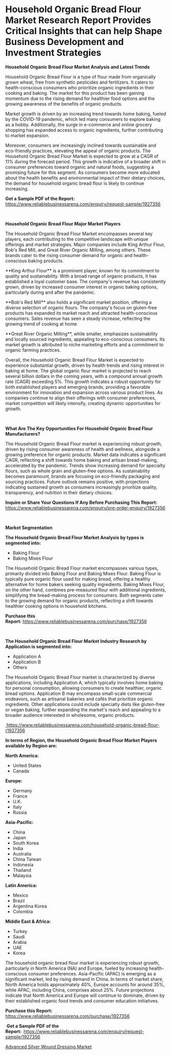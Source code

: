 <p><h1>Household Organic Bread Flour Market Research Report Provides Critical Insights that can help Shape Business Development and Investment Strategies</h1></p><p><strong>Household Organic Bread Flour Market Analysis and Latest Trends</strong></p>
<p><p>Household Organic Bread Flour is a type of flour made from organically grown wheat, free from synthetic pesticides and fertilizers. It caters to health-conscious consumers who prioritize organic ingredients in their cooking and baking. The market for this product has been gaining momentum due to the rising demand for healthier food options and the growing awareness of the benefits of organic products.</p><p>Market growth is driven by an increasing trend towards home baking, fueled by the COVID-19 pandemic, which led many consumers to explore baking as a hobby. Additionally, the surge in e-commerce and online grocery shopping has expanded access to organic ingredients, further contributing to market expansion. </p><p>Moreover, consumers are increasingly inclined towards sustainable and eco-friendly practices, elevating the appeal of organic products. The Household Organic Bread Flour Market is expected to grow at a CAGR of 11% during the forecast period. This growth is indicative of a broader shift in consumer preferences toward organic and natural foods, suggesting a promising future for this segment. As consumers become more educated about the health benefits and environmental impact of their dietary choices, the demand for household organic bread flour is likely to continue increasing.</p></p>
<p><strong>Get a Sample PDF of the Report:&nbsp;</strong> <a href="https://www.reliablebusinessarena.com/enquiry/request-sample/1927356?utm_campaign=2137&utm_medium=2&utm_source=Github&utm_content=ia&utm_term=28032025&utm_id=household-organic-bread-flour">https://www.reliablebusinessarena.com/enquiry/request-sample/1927356</a></p>
<p>&nbsp;</p>
<p><strong>Household Organic Bread Flour Major Market Players</strong></p>
<p><p>The Household Organic Bread Flour Market encompasses several key players, each contributing to the competitive landscape with unique offerings and market strategies. Major companies include King Arthur Flour, Bob's Red Mill, and Great River Organic Milling, among others. These brands cater to the rising consumer demand for organic and health-conscious baking products.</p><p>**King Arthur Flour** is a prominent player, known for its commitment to quality and sustainability. With a broad range of organic products, it has established a loyal customer base. The company's revenue has consistently grown, driven by increased consumer interest in organic baking options, particularly during and after the pandemic.</p><p>**Bob's Red Mill** also holds a significant market position, offering a diverse selection of organic flours. The company's focus on gluten-free products has expanded its market reach and attracted health-conscious consumers. Sales revenue has seen a steady increase, reflecting the growing trend of cooking at home.</p><p>**Great River Organic Milling**, while smaller, emphasizes sustainability and locally sourced ingredients, appealing to eco-conscious consumers. Its market growth is attributed to niche marketing efforts and a commitment to organic farming practices.</p><p>Overall, the Household Organic Bread Flour Market is expected to experience substantial growth, driven by health trends and rising interest in baking at home. The global organic flour market is projected to reach several billion dollars in the coming years, with a compound annual growth rate (CAGR) exceeding 5%. This growth indicates a robust opportunity for both established players and emerging brands, providing a favorable environment for innovation and expansion across various product lines. As companies continue to align their offerings with consumer preferences, market competition will likely intensify, creating dynamic opportunities for growth.</p></p>
<p>&nbsp;</p>
<p><strong>What Are The Key Opportunities For Household Organic Bread Flour Manufacturers?</strong></p>
<p><p>The Household Organic Bread Flour market is experiencing robust growth, driven by rising consumer awareness of health and wellness, alongside a growing preference for organic products. Market data indicates a significant CAGR, reflecting a shift towards home baking and artisan bread-making, accelerated by the pandemic. Trends show increasing demand for specialty flours, such as whole grain and gluten-free options. As sustainability becomes paramount, brands are focusing on eco-friendly packaging and sourcing practices. Future outlook remains positive, with projections indicating sustained growth as consumers increasingly prioritize quality, transparency, and nutrition in their dietary choices.</p></p>
<p><strong>Inquire or Share Your Questions If Any Before Purchasing This Report:</strong> <a href="https://www.reliablebusinessarena.com/enquiry/pre-order-enquiry/1927356?utm_campaign=2137&utm_medium=2&utm_source=Github&utm_content=ia&utm_term=28032025&utm_id=household-organic-bread-flour">https://www.reliablebusinessarena.com/enquiry/pre-order-enquiry/1927356</a></p>
<p>&nbsp;</p>
<p><strong>Market Segmentation</strong></p>
<p><strong>The Household Organic Bread Flour Market Analysis by types is segmented into:</strong></p>
<p><ul><li>Baking Flour</li><li>Baking Mixes Flour</li></ul></p>
<p><p>The Household Organic Bread Flour market encompasses various types, primarily divided into Baking Flour and Baking Mixes Flour. Baking Flour is typically pure organic flour used for making bread, offering a healthy alternative for home bakers seeking quality ingredients. Baking Mixes Flour, on the other hand, combines pre-measured flour with additional ingredients, simplifying the bread-making process for consumers. Both segments cater to the growing demand for organic products, reflecting a shift towards healthier cooking options in household kitchens.</p></p>
<p><strong>Purchase this Report:&nbsp;</strong><a href="https://www.reliablebusinessarena.com/purchase/1927356?utm_campaign=2137&utm_medium=2&utm_source=Github&utm_content=ia&utm_term=28032025&utm_id=household-organic-bread-flour">https://www.reliablebusinessarena.com/purchase/1927356</a></p>
<p>&nbsp;</p>
<p><strong>The Household Organic Bread Flour Market Industry Research by Application is segmented into:</strong></p>
<p><ul><li>Application A</li><li>Application B</li><li>Others</li></ul></p>
<p><p>The Household Organic Bread Flour market is characterized by diverse applications, including Application A, which typically involves home baking for personal consumption, allowing consumers to create healthier, organic bread options. Application B may encompass small-scale commercial endeavors, such as artisanal bakeries and cafés that prioritize organic ingredients. Other applications could include specialty diets like gluten-free or vegan baking, further expanding the market's reach and appealing to a broader audience interested in wholesome, organic products.</p></p>
<p><a href="https://www.reliablebusinessarena.com/household-organic-bread-flour-r1927356?utm_campaign=2137&utm_medium=2&utm_source=Github&utm_content=ia&utm_term=28032025&utm_id=household-organic-bread-flour">&nbsp;https://www.reliablebusinessarena.com/household-organic-bread-flour-r1927356</a></p>
<p><strong>In terms of Region, the Household Organic Bread Flour Market Players available by Region are:</strong></p>
<p>
    <p> <strong> North America: </strong>
        <ul>
            <li>United States</li>
            <li>Canada</li>
        </ul>
        </p> 
    <p> <strong> Europe: </strong>
        <ul>
            <li>Germany</li>
            <li>France</li>
            <li>U.K.</li>
            <li>Italy</li>
            <li>Russia</li>
        </ul>
        </p> 
    <p> <strong> Asia-Pacific: </strong>
        <ul>
            <li>China</li>
            <li>Japan</li>
            <li>South Korea</li>
            <li>India</li>
            <li>Australia</li>
            <li>China Taiwan</li>
            <li>Indonesia</li>
            <li>Thailand</li>
            <li>Malaysia</li>
        </ul>
        </p> 
    <p> <strong> Latin America: </strong>
        <ul>
            <li>Mexico</li>
            <li>Brazil</li>
            <li>Argentina Korea</li>
            <li>Colombia</li>
        </ul>
        </p> 
    <p> <strong> Middle East & Africa: </strong>
        <ul>
            <li>Turkey</li>
            <li>Saudi</li>
            <li>Arabia</li>
            <li>UAE</li>
            <li>Korea</li>
        </ul>
    </p>
    </p>
<p><p>The household organic bread flour market is experiencing robust growth, particularly in North America (NA) and Europe, fueled by increasing health-conscious consumer preferences. Asia-Pacific (APAC) is emerging as a significant market, led by rising demand in China. In terms of market share, North America holds approximately 40%, Europe accounts for around 35%, while APAC, including China, comprises about 25%. Future projections indicate that North America and Europe will continue to dominate, driven by their established organic food trends and consumer education initiatives.</p></p>
<p><strong>Purchase this Report: </strong><a href="https://www.reliablebusinessarena.com/purchase/1927356?utm_campaign=2137&utm_medium=2&utm_source=Github&utm_content=ia&utm_term=28032025&utm_id=household-organic-bread-flour">https://www.reliablebusinessarena.com/purchase/1927356</a></p>
<p>&nbsp;<strong>Get a Sample PDF of the Report:&nbsp;&nbsp;</strong><a href="https://www.reliablebusinessarena.com/enquiry/request-sample/1927356?utm_campaign=2137&utm_medium=2&utm_source=Github&utm_content=ia&utm_term=28032025&utm_id=household-organic-bread-flour">https://www.reliablebusinessarena.com/enquiry/request-sample/1927356</a></p>
<p><strong></strong></p>
<p><p><a href="https://github.com/tamvrosiya/Market-Research-Report-List-6/blob/main/advanced-silver-wound-dressing-market.md?utm_campaign=2137&utm_medium=2&utm_source=Github&utm_content=ia&utm_term=28032025&utm_id=household-organic-bread-flour">Advanced Silver Wound Dressing Market</a></p></p>